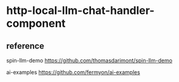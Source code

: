 http-local-llm-chat-handler-component
====================================

## reference

spin-llm-demo https://github.com/thomasdarimont/spin-llm-demo

ai-examples https://github.com/fermyon/ai-examples